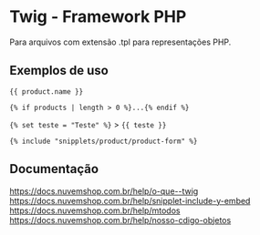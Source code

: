 # Twig - Framework PHP

Para arquivos com extensão .tpl para representações PHP.

## Exemplos de uso

```{{ product.name }}```

```{% if products | length > 0 %}...{% endif %}```

```{% set teste = "Teste" %}``` > ```{{ teste }}```

```{% include "snipplets/product/product-form" %}```

## Documentação

https://docs.nuvemshop.com.br/help/o-que--twig
https://docs.nuvemshop.com.br/help/snipplet-include-y-embed
https://docs.nuvemshop.com.br/help/mtodos
https://docs.nuvemshop.com.br/help/nosso-cdigo-objetos